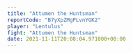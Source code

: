 ```yaml
---
title: "Attumen the Huntsman"
reportCode: "B7yXpZMgPLvnYGK2"
player: "Lentulus"
fight: "Attumen the Huntsman"
date: 2021-11-11T20:08:04.971000+00:00
---
```

